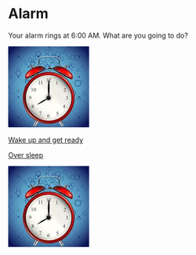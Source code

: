 # Alarm

Your alarm rings at 6:00 AM. What are you going to do?

![Ring Ring][Alarm]

[Alarm]:68747470733a2f2f766563746f72706f7274616c2e636f6d2f73746f726167652f616c61726d2d636c6f636b2d766563746f725f325f31323432322e6a7067.png


[Wake up and get ready](simulations/school.md)

[Over sleep](simulations/late-to-school.md)

![Hi][Alarm]

[Alarm]: 68747470733a2f2f766563746f72706f7274616c2e636f6d2f73746f726167652f616c61726d2d636c6f636b2d766563746f725f325f31323432322e6a7067.png
